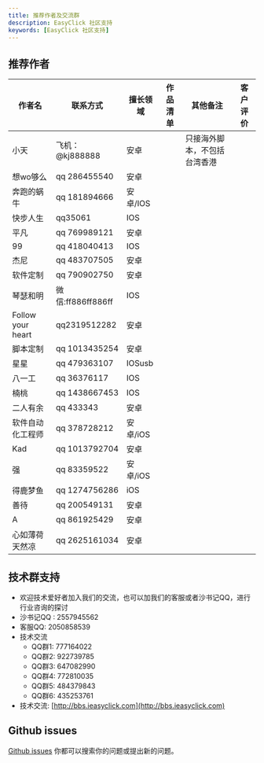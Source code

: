 ```yaml
---
title: 推荐作者及交流群 
description: EasyClick 社区支持 
keywords: [EasyClick 社区支持]
---
```


## 推荐作者

| 作者名 | 联系方式 | 擅长领域 | 作品清单  | 其他备注 | 客户评价 |
| ----| ---- | ---- | ------| ------| ------|
| 小天 | 飞机：@kj888888 | 安卓 |  | 只接海外脚本，不包括台湾香港 |  |
| 想wo够么 | qq 286455540 | 安卓 |   |  |  |
| 奔跑的蜗牛 | qq 181894666 | 安卓/IOS |   |  |  |
| 快步人生 | qq35061 | IOS |   |  |  |
| 平凡 | qq 769989121 | 安卓 |  |  |  |
| 99 | qq 418040413 | IOS |  |  |  |
| 杰尼 | qq 483707505 | 安卓 |  |  |  |
| 软件定制 | qq 790902750 | 安卓 | 	  |  |  |
| 琴瑟和明 | 微信:ff886ff886ff | IOS | 	  |  |  |
| Follow your heart | qq2319512282 | 安卓 | 	|  |  |
| 脚本定制 | qq 1013435254 | 安卓 | 	  |  |  |
| 星星 | qq 479363107 | IOSusb | 		 |  |  |
| 八一工 | qq 36376117 | IOS  | 		 |  |  |
| 楠桃 | qq 1438667453 | IOS | 		 |  |  |
| 二人有余 | qq 433343 | 安卓 | 		 |  |  |
| 软件自动化工程师 | qq 378728212 | 安卓/iOS | 		 |  |  |
| Kad | qq 1013792704 | 安卓 | 		 |  |  |
| 强 | qq 83359522 | 安卓/iOS | 		 |  |  |
| 得鹿梦鱼 | qq 1274756286 | iOS | 		 |  |  |
| 善待 | qq 200549131 | 安卓 | 		 |  |  |
| A | qq 861925429 | 安卓 | 		 |  |  |
| 心如薄荷天然凉 | qq 2625161034 | 安卓 | 		 |  |  |


## 技术群支持

- 欢迎技术爱好者加入我们的交流，也可以加我们的客服或者沙书记QQ，进行行业咨询的探讨
- 沙书记QQ : 2557945562
- 客服QQ: 2050858539
- 技术交流
    - QQ群1: 777164022
    - QQ群2: 922739785
    - QQ群3: 647082990
    - QQ群4: 772810035
    - QQ群5: 484379843
    - QQ群6: 435253761
- 技术交流:
  [http://bbs.ieasyclick.com](http://bbs.ieasyclick.com)

## Github issues

[Github issues](https://github.com/easy-click/easyclick-libs) 你都可以搜索你的问题或提出新的问题。



